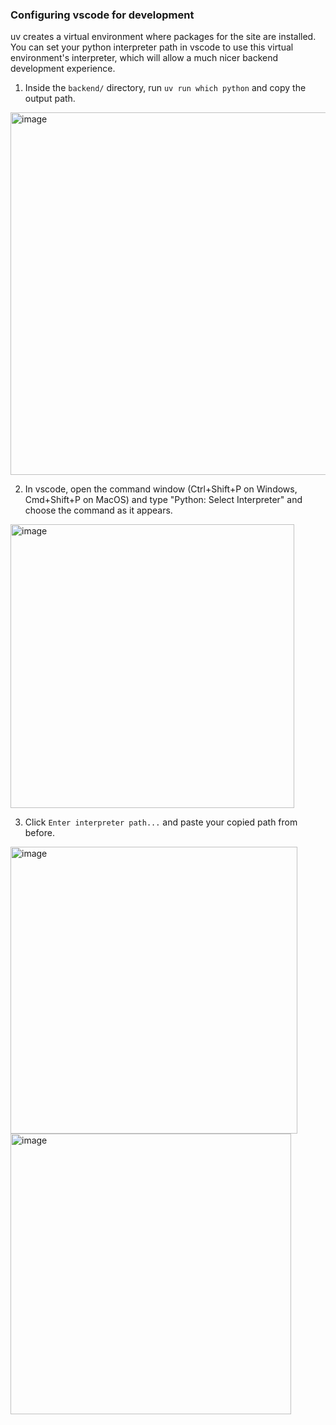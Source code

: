 ### Configuring vscode for development

uv creates a virtual environment where packages for the site are installed. You can set your python interpreter path in vscode to use this virtual environment's interpreter, which will allow a much nicer backend development experience.

1. Inside the `backend/` directory, run `uv run which python` and copy the output path.

<img width="580" alt="image" src="https://user-images.githubusercontent.com/2985314/190146150-4ac8ecdd-dcfa-4e8e-a8b2-4913044aa088.png">

2. In vscode, open the command window (Ctrl+Shift+P on Windows, Cmd+Shift+P on MacOS) and type "Python: Select Interpreter" and choose the command as it appears.

<img width="454" alt="image" src="https://user-images.githubusercontent.com/2985314/190146241-9df7da65-9425-465c-9143-c7a8afeb4e53.png">

3. Click `Enter interpreter path...` and paste your copied path from before.

<img width="459" alt="image" src="https://user-images.githubusercontent.com/2985314/190146308-bd4559a8-8587-4896-93a2-64f48ff50b76.png">
<img width="449" alt="image" src="https://user-images.githubusercontent.com/2985314/190146714-b2feb535-d6cd-4113-a889-37cfaa65e7bb.png">
